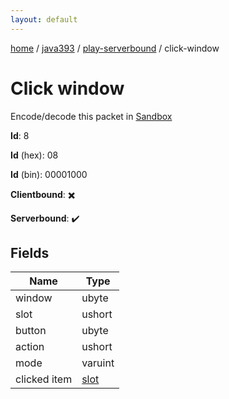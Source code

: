 ```yaml
---
layout: default
---
```


[home](/)  /  [java393](/protocol/java393)  /  [play-serverbound](/protocol/java393/play-serverbound)  /  click-window

# Click window

Encode/decode this packet in [Sandbox](../../../sandbox/java393#PlayServerbound.ClickWindow)

**Id**: 8

**Id** (hex): 08

**Id** (bin): 00001000

**Clientbound**: ✖️

**Serverbound**: ✔️

## Fields

Name | Type
---|---
window | ubyte
slot | ushort
button | ubyte
action | ushort
mode | varuint
clicked item | [slot](/protocol/java393/types/slot)
